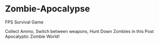 # Zombie-Apocalypse
FPS Survival Game

Collect Ammo, Switch between weapons, Hunt Down Zombies in this Post Apocalyptic Zombie World!
